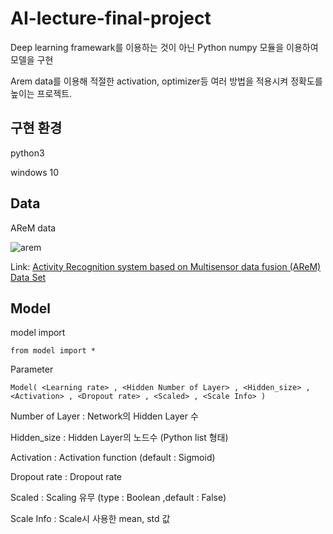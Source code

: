 # AI-lecture-final-project

Deep learning framewark를 이용하는 것이 아닌 Python numpy 모듈을 이용하여 모델을 구현

Arem data를 이용해 적절한 activation, optimizer등 여러 방법을 적용시켜 정확도를 높이는 프로젝트.

구현 환경
--------

python3 

windows 10

Data
----

AReM data

![arem](https://user-images.githubusercontent.com/60774392/99532090-1adff080-29e7-11eb-844a-6ed63dfce874.PNG)

Link: [Activity Recognition system based on Multisensor data fusion (AReM) Data Set][datasetlink]

[datasetlink]: https://archive.ics.uci.edu/ml/datasets/Activity+Recognition+system+based+on+Multisensor+data+fusion+(AReM)

Model
------
model import

    from model import *
  
Parameter

    Model( <Learning rate> , <Hidden Number of Layer> , <Hidden_size> , <Activation> , <Dropout rate> , <Scaled> , <Scale Info> )
 
Number of Layer : Network의 Hidden Layer 수

Hidden_size : Hidden Layer의 노드수 (Python list 형태)

Activation : Activation function (default : Sigmoid)

Dropout rate : Dropout rate

Scaled : Scaling 유무 (type : Boolean ,default : False)

Scale Info : Scale시 사용한 mean, std 값
